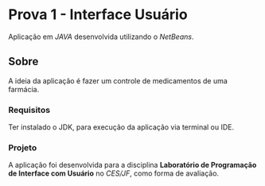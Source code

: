 # Prova 1 - Interface Usuário

Aplicação em *JAVA* desenvolvida utilizando o *NetBeans*.

## Sobre

A ideia da aplicação é fazer um controle de medicamentos de uma farmácia.

### Requisitos

Ter instalado o JDK, para execução da aplicação via terminal ou IDE.

### Projeto

A aplicação foi desenvolvida para a disciplina **Laboratório de Programação de Interface com Usuário** no *CES/JF*, como forma de avaliação.